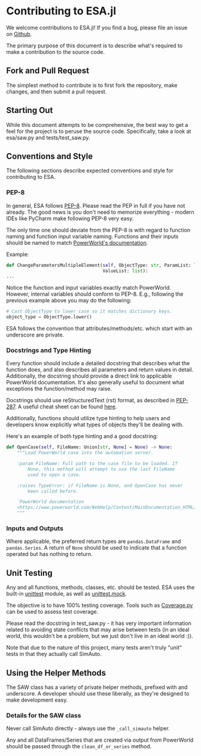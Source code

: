 # Contributing to ESA.jl
We welcome contributions to ESA.jl! If you find a bug, please
file an issue on [Github](https://github.com/mzy2240/ESA.jl/issues).

The primary purpose of this document is to describe what's required to 
make a contribution to the source code.

## Fork and Pull Request
The simplest method to contribute is to first fork the repository, make
changes, and then submit a pull request.

## Starting Out
While this document attempts to be comprehensive, the best way to get 
a feel for the project is to peruse the source code. Specifically, take
a look at esa/saw.py and tests/test_saw.py.

## Conventions and Style
The following sections describe expected conventions and style for 
contributing to ESA.
### PEP-8
In general, ESA follows [PEP-8](https://www.python.org/dev/peps/pep-0008/).
Please read the PEP in full if you have not already. The good news is
you don't need to memorize everything - modern IDEs like PyCharm make 
following PEP-8 very easy.

The only time one should deviate from the PEP-8 is with regard to
function naming and function input variable naming. Functions and their
inputs should be named to match [PowerWorld's documentation](https://www.powerworld.com/WebHelp/#MainDocumentation_HTML/Simulator_Automation_Server.htm%3FTocPath%3DAutomation%2520Server%2520Add-On%2520(SimAuto)%7C_____1).

Example:
```python
def ChangeParametersMultipleElement(self, ObjectType: str, ParamList: list,
                                    ValueList: list):
...
``` 

Notice the function and input variables exactly match PowerWorld. 
However, internal variables should conform to PEP-8. E.g., following the
previous example above you may do the following:
```python
# Cast ObjectType to lower case so it matches dictionary keys. 
object_type = ObjectType.lower()
```

ESA follows the convention that attributes/methods/etc. which start 
with an underscore are private.

### Docstrings and Type Hinting
Every function should include a detailed docstring that describes what 
the function does, and also describes all parameters and return values
in detail. Additionally, the docstring should provide a direct link to
applicable PowerWorld documentation. It's also generally useful to 
document what exceptions the function/method may raise.

Docstrings should use reStructuredText (rst) format, as described in
[PEP-287](https://www.python.org/dev/peps/pep-0287/). A useful cheat
sheet can be found [here](https://thomas-cokelaer.info/tutorials/sphinx/rest_syntax.html). 

Additionally, functions should utilize type hinting to help users and 
developers know explicitly what types of objects they'll be dealing 
with.

Here's an example of both type hinting and a good docstring:
```python
def OpenCase(self, FileName: Union[str, None] = None) -> None:
    """Load PowerWorld case into the automation server.

    :param FileName: Full path to the case file to be loaded. If
        None, this method will attempt to use the last FileName
        used to open a case.

    :raises TypeError: if FileName is None, and OpenCase has never
        been called before.

    `PowerWorld documentation
    <https://www.powerworld.com/WebHelp/Content/MainDocumentation_HTML/OpenCase_Function.htm>`_
    """
```
 
### Inputs and Outputs
Where applicable, the preferred return types are `pandas.DataFrame` and
`pandas.Series`. A return of `None` should be used to indicate that a 
function operated but has nothing to return.

## Unit Testing
Any and all functions, methods, classes, etc. should be tested. ESA 
uses the built-in [unittest](https://docs.python.org/3/library/unittest.html)
module, as well as [unittest.mock](https://docs.python.org/3/library/unittest.mock.html).
 
The objective is to have 100% testing coverage. Tools such as
[Coverage.py](https://coverage.readthedocs.io/en/latest/) can be used
to assess test coverage.
 
Please read the docstring in test_saw.py - it has very important 
information related to avoiding state conflicts that may arise 
between tests (in an ideal world, this wouldn't be a problem, but we 
just don't live in an ideal world :)).

Note that due to the nature of this project, many tests aren't truly
"unit" tests in that they actually call SimAuto. 

## Using the Helper Methods
The SAW class has a variety of private helper methods, prefixed with
and underscore. A developer should use these liberally, as they're 
designed to make development easy. 

### Details for the SAW class
Never call SimAuto directly - always use the `_call_simauto` helper.

Any and all DataFrames/Series that are created via output from
PowerWorld should be passed through the `clean_df_or_series` method.